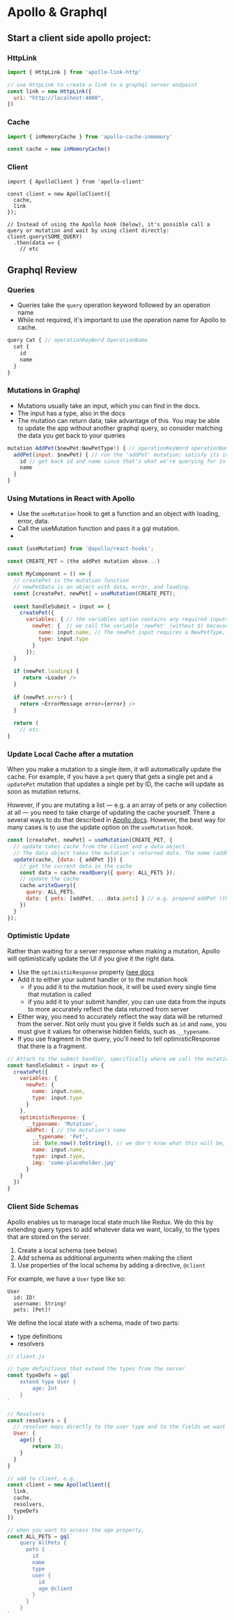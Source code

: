 # Apollo & Graphql

## Start a client side apollo project:

### HttpLink

```js
import { HttpLink } from 'apollo-link-http'

// use HttpLink to create a link to a graphql server endpoint
const link = new HttpLink({
  uri: "http://localhost:4000",
})
```

### Cache

```js
import { inMemoryCache } from 'apollo-cache-inmemory'

const cache = new inMemoryCache()
```

### Client

```
import { ApolloClient } from 'apollo-client'

const client = new ApolloClient({
  cache,
  link
});

// Instead of using the Apollo hook (below), it's possible call a query or mutation and wait by using client directly:
client.query(SOME_QUERY)
  .then(data => {
    // etc
```

## Graphql Review

### Queries

- Queries take the `query` operation keyword followed by an operation name
- While not required, it's important to use the operation name for Apollo to cache.

```js
query Cat { // operationKeyWord OperationName
  cat {
    id
    name
  }
}
```

### Mutations in Graphql

- Mutations usually take an input, which you can find in the docs. 
- The input has a type, also in the docs
- The mutation can return data; take advantage of this. You may be able to update the app without another graphql query, so consider matching the data you get back to your queries

```js
mutation AddPet($newPet:NewPetType!) { // operationKeyWord operationName(variable: VariableType)
  addPet(input: $newPet) { // run the 'addPet' mutation; satisfy its input variable.
    id // get back id and name since that's what we're querying for in the above query
    name
  }
}
```

### Using Mutations in React with Apollo

- Use the `useMutation` hook to get a function and an object with loading, error, data.
- Call the useMutation function and pass it a gql mutation.
- 

```js
const {useMutation} from '@apollo/react-hooks';

const CREATE_PET = (the addPet mutation above...)

const MyComponent = () => {
  // createPet is the mutation function
  // newPetData is an object with data, error, and loading.
  const [createPet, newPet] = useMutation(CREATE_PET);
  
  const handleSubmit = input => {
    createPet({
      variables: { // the variables option contains any required inputs for the mutation
        newPet: {  // we call the variable 'newPet' (without $) because that's what the mutation calls this input
          name: input.name, // The newPet input requires a NewPetType, which requires a name and a type. 
          type: input.type
        }
      });
  }
  
  if (newPet.loading) {
     return <Loader />
  }
  
  if (newPet.error) {
    return <ErrorMessage error={error} />
  }
  
  return ( 
    // etc.
}
 ```

### Update Local Cache after a mutation

When you make a mutation to a single item, it will automatically update the cache. For example, if you have a `pet` query that gets a single pet and a `updatePet` mutation that updates a single pet by ID, the cache will update as soon as mutation returns. 

However, if you are mutating a list — e.g. a an array of pets or any collection at all — you need to take charge of updating the cache yourself. There a several ways to do that described in [Apollo docs](https://www.apollographql.com/docs/react/data/mutations/). However, the best way for many cases is to use the update option on the `useMutation` hook.

```js
const [createPet, newPet] = useMutation(CREATE_PET, {
  // update takes cache from the client and a data object.
  // The data object takes the mutation's returned data. The name (addPet) must match the name of your mutation.
  update(cache, {data: { addPet }}) {
    // get the current data in the cache
    const data = cache.readQuery({ query: ALL_PETS }); 
    // update the cache
    cache.writeQuery({ 
      query: ALL_PETS,
      data: { pets: [addPet, ...data.pets] } // e.g. prepend addPet (the name of your mutation) to data
    })
  }
});
```

### Optimistic Update

Rather than waiting for a server response when making a mutation, Apollo will optimistically update the UI if you give it the right data.

- Use the `optimisticResponse` property ([see docs](https://www.apollographql.com/docs/react/performance/optimistic-ui/)
- Add it to either your submit handler or to the mutation hook
    - if you add it to the mutation hook, it will be used every single time that mutation is called
    - if you add it to your submit handler, you can use data from the inputs to more accurately reflect the data returned from server
- Either way, you need to accurately reflect the way data will be returned from the server. Not only must you give it fields such as `id` and `name`, you must give it values for otherwise hidden fields, such as `__typename`.
- If you use fragment in the query, you'll need to tell optimisticResponse that there is a fragment.

```js
// Attach to the submit handler, specifically where we call the mutation.
const handleSubmit = input => {
  createPet({
    variables: {
      newPet: {
        name: input.name,
        type: input.type
      }
    },
    optimisticResponse: {
      __typename: 'Mutation', 
      addPet: { // the mutation's name
        __typename: 'Pet',
        id: Date.now().toString(), // we don't know what this will be, but we know it will be a string (ID type is a string)
        name: input.name,
        type: input.type, 
        img: 'some-placeholder.jpg'
      }
    }
  })
}
```

### Client Side Schemas

Apollo enables us to manage local state much like Redux. We do this by extending query types to add whatever data we want, locally, to the types that are stored on the server. 

1. Create a local schema (see below)
2. Add schema as additional arguments when making the client
3. Use properties of the local schema by adding a directive, `@client`

For example, we have a `User` type like so:
```
User
  id: ID!
  username: String!
  pets: [Pet]!
```

We define the local state with a schema, made of two parts:

- type definitions
- resolvers

```js
// client.js

// type definitions that extend the types from the server
const typeDefs = gql`
    extend type User {
        age: Int
    }
`

// Resolvers
const resolvers = {
  // resolver maps directly to the user type and to the fields we want to get data for.
  User: {
    age() {
        return 35;
    }
  }
}

// add to client, e.g.
const client = new ApolloClient({ 
  link,
  cache,
  resolvers,
  typeDefs
})

// when you want to access the age property,
const ALL_PETS = gql`
    query AllPets {
      pets {
        id
        name
        type
        user {
          id
          age @client
        }
      }
    }
`
```
